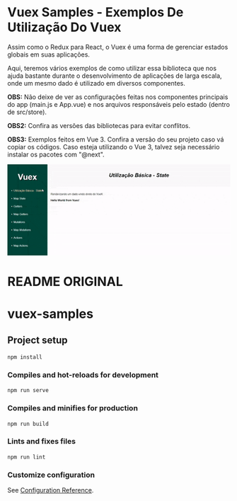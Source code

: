# Vuex Samples - Exemplos De Utilização Do Vuex
Assim como o Redux para React, o Vuex é uma forma de gerenciar estados globais em suas aplicações.

Aqui, teremos vários exemplos de como utilizar essa biblioteca que nos ajuda bastante durante o desenvolvimento de aplicações de larga escala, onde um mesmo dado é utilizado em diversos componentes.

**OBS:** Não deixe de ver as configurações feitas nos componentes principais do app (main.js e App.vue) e nos arquivos responsáveis pelo estado (dentro de src/store).

**OBS2:** Confira as versões das bibliotecas para evitar conflitos.

**OBS3:** Exemplos feitos em Vue 3. Confira a versão do seu projeto caso vá copiar os códigos. Caso esteja utilizando o Vue 3, talvez seja necessário instalar os pacotes com "@next".

<img src="https://raw.githubusercontent.com/CaioAFA/vue-vuex-samples/master/preview/preview.gif" />

# README ORIGINAL
# vuex-samples

## Project setup
```
npm install
```

### Compiles and hot-reloads for development
```
npm run serve
```

### Compiles and minifies for production
```
npm run build
```

### Lints and fixes files
```
npm run lint
```

### Customize configuration
See [Configuration Reference](https://cli.vuejs.org/config/).

